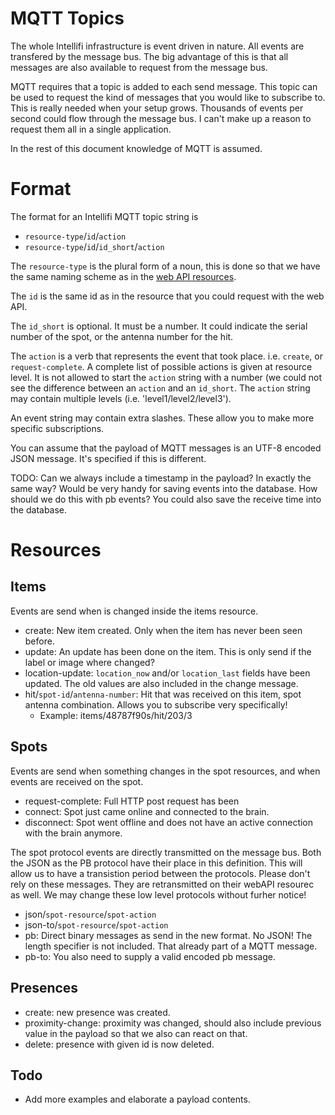 MQTT Topics
===========

The whole Intellifi infrastructure is event driven in nature. All events are transfered by the message bus. The big advantage of this is that all messages are also available to request from the message bus.

MQTT requires that a topic is added to each send message. This topic can be used to request the kind of messages that you would like to subscribe to. This is really needed when your setup grows. Thousands of events per second could flow through the message bus. I can't make up a reason to request them all in a single application.

In the rest of this document knowledge of MQTT is assumed.

Format
======

The format for an Intellifi MQTT topic string is 

* `resource-type`/`id`/`action`
* `resource-type`/`id`/`id_short`/`action`

The `resource-type` is the plural form of a noun, this is done so that we have the same naming scheme as in the [web API resources](https://github.com/intellifi-nl/doc-webapi#resources).

The `id` is the same id as in the resource that you could request with the web API.

The `id_short` is optional. It must be a number. It could indicate the serial number of the spot, or the antenna number for the hit.

The `action` is a verb that represents the event that took place. i.e. `create`, or `request-complete`. A complete list of possible actions is given at resource level. It is not allowed to start the `action` string with a number (we could not see the difference between an `action` and an `id_short`. The `action` string may contain multiple levels (i.e. 'level1/level2/level3').

An event string may contain extra slashes. These allow you to make more specific subscriptions.

You can assume that the payload of MQTT messages is an UTF-8 encoded JSON message. It's specified if this is different.

TODO: Can we always include a timestamp in the payload? In exactly the same way? Would be very handy for saving events into the database. How should we do this with pb events? You could also save the receive time into the database.

Resources
=========

Items
-----

Events are send when is changed inside the items resource.

* create: New item created. Only when the item has never been seen before.
* update: An update has been done on the item. This is only send if the label or image where changed?
* location-update: `location_now` and/or `location_last` fields have been updated. The old values are also included in the change message.
* hit/`spot-id`/`antenna-number`: Hit that was received on this item, spot antenna combination. Allows you to subscribe very specifically!
  * Example: items/48787f90s/hit/203/3

Spots
-----

Events are send when something changes in the spot resources, and when events are received on the spot.

* request-complete: Full HTTP post request has been 
* connect: Spot just came online and connected to the brain.
* disconnect: Spot went offline and does not have an active connection with the brain anymore.

The spot protocol events are directly transmitted on the message bus. Both the JSON as the PB protocol have their place in this definition. This will allow us to have a transistion period between the protocols. Please don't rely on these messages. They are retransmitted on their webAPI resourec as well. We may change these low level protocols without furher notice!
* json/`spot-resource`/`spot-action`
* json-to/`spot-resource`/`spot-action`
* pb: Direct binary messages as send in the new format. No JSON! The length specifier is not included. That already part of a MQTT message.
* pb-to: You also need to supply a valid encoded pb message.

Presences
---------

* create: new presence was created.
* proximity-change: proximity was changed, should also include previous value in the payload so that we also can react on that.
* delete: presence with given id is now deleted.

Todo
----

* Add more examples and elaborate a payload contents.
